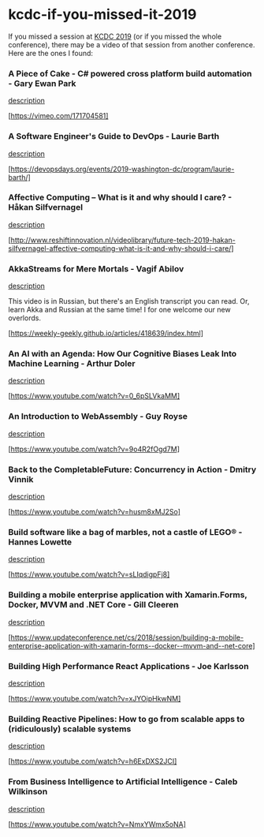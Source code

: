 # kcdc-if-you-missed-it-2019
If you missed a session at [KCDC 2019](https://www.kcdc.info/sessions) (or if you missed the whole conference), there may be a video of that session from another conference. Here are the ones I found:

### A Piece of Cake - C# powered cross platform build automation - Gary Ewan Park
[description](https://www.kcdc.info/session/ses-83401)

[https://vimeo.com/171704581]

### A Software Engineer's Guide to DevOps - Laurie Barth
[description](https://www.kcdc.info/session/ses-77744)

[https://devopsdays.org/events/2019-washington-dc/program/laurie-barth/]

### Affective Computing – What is it and why should I care? - Håkan Silfvernagel
[description](https://www.kcdc.info/session/ses-79528)

[http://www.reshiftinnovation.nl/videolibrary/future-tech-2019-hakan-silfvernagel-affective-computing-what-is-it-and-why-should-i-care/]

### AkkaStreams for Mere Mortals - Vagif Abilov
[description](https://www.kcdc.info/session/ses-79048)

This video is in Russian, but there's an English transcript you can read. Or, learn Akka and Russian at the same time! I for one welcome our new overlords.

[https://weekly-geekly.github.io/articles/418639/index.html]

### An AI with an Agenda: How Our Cognitive Biases Leak Into Machine Learning - Arthur Doler
[description](https://www.kcdc.info/session/ses-80896)

[https://www.youtube.com/watch?v=0_6pSLVkaMM]

### An Introduction to WebAssembly - Guy Royse
[description](https://www.kcdc.info/session/ses-77823)

[https://www.youtube.com/watch?v=9o4R2fOgd7M]

### Back to the CompletableFuture: Concurrency in Action - Dmitry Vinnik
[description](https://www.kcdc.info/session/ses-85724)

[https://www.youtube.com/watch?v=husm8xMJ2So]

### Build software like a bag of marbles, not a castle of LEGO® - Hannes Lowette
[description](https://www.kcdc.info/session/ses-78271)

[https://www.youtube.com/watch?v=sLIqdigpFj8]

### Building a mobile enterprise application with Xamarin.Forms, Docker, MVVM and .NET Core - Gill Cleeren
[description](https://www.kcdc.info/session/ses-80372)

[https://www.updateconference.net/cs/2018/session/building-a-mobile-enterprise-application-with-xamarin-forms--docker--mvvm-and--net-core]

### Building High Performance React Applications - Joe Karlsson
[description](https://www.kcdc.info/session/ses-80582)

[https://www.youtube.com/watch?v=xJYOipHkwNM]

### Building Reactive Pipelines: How to go from scalable apps to (ridiculously) scalable systems
[description](https://www.kcdc.info/session/ses-83833)

[https://www.youtube.com/watch?v=h6ExDXS2JCI]

### From Business Intelligence to Artificial Intelligence - Caleb Wilkinson
[description](https://www.kcdc.info/session/ses-129050)

[https://www.youtube.com/watch?v=NmxYWmx5oNA]

